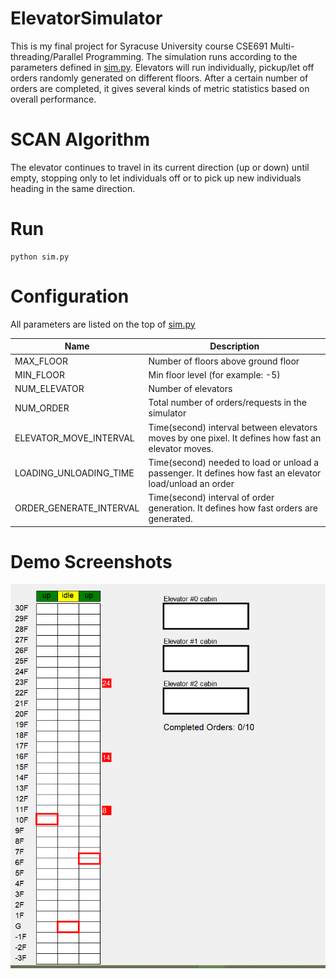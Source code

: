 # ElevatorSimulator 
This is my final project for Syracuse University course CSE691 Multi-threading/Parallel Programming. The simulation runs according to the parameters defined in [sim.py]((./sim.py)). Elevators will run individually, pickup/let off orders randomly generated on different floors. After a certain number of orders are completed, it gives several kinds of metric statistics based on overall performance.  

# SCAN Algorithm
The elevator continues to travel in its current direction (up or down) until empty, stopping only to let individuals off or to pick up new individuals heading in the same direction.

# Run 
```shell
python sim.py
```

# Configuration
All parameters are listed on the top of [sim.py]((./sim.py))  

| Name        | Description           |
| ------------- |-------------|
|  MAX_FLOOR     | Number of floors above ground floor |
| MIN_FLOOR    | Min floor level (for example: -5) |
|NUM_ELEVATOR| Number of elevators  |
|NUM_ORDER| Total number of orders/requests in the simulator |
|ELEVATOR_MOVE_INTERVAL | Time(second) interval between elevators moves by one pixel. It defines how fast an elevator moves. |
|LOADING_UNLOADING_TIME| Time(second) needed to load or unload a passenger. It defines how fast an elevator load/unload an order |
|ORDER_GENERATE_INTERVAL| Time(second) interval of order generation. It defines how fast orders are generated. |

# Demo Screenshots
![alt text](./demo1.gif "?")